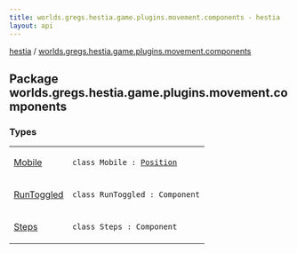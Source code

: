 ```yaml
---
title: worlds.gregs.hestia.game.plugins.movement.components - hestia
layout: api
---
```


<div class='api-docs-breadcrumbs'><a href="../index.html">hestia</a> / <a href="./index.html">worlds.gregs.hestia.game.plugins.movement.components</a></div>

## Package worlds.gregs.hestia.game.plugins.movement.components

### Types

<table class="api-docs-table">
<tbody>
<tr>
<td markdown="1">

<a href="-mobile/index.html">Mobile</a>


</td>
<td markdown="1">
<div class="signature"><code><span class="keyword">class </span><span class="identifier">Mobile</span>&nbsp;<span class="symbol">:</span>&nbsp;<a href="../worlds.gregs.hestia.game.plugins.core.components.map/-position/index.html"><span class="identifier">Position</span></a></code></div>

</td>
</tr>
<tr>
<td markdown="1">

<a href="-run-toggled/index.html">RunToggled</a>


</td>
<td markdown="1">
<div class="signature"><code><span class="keyword">class </span><span class="identifier">RunToggled</span>&nbsp;<span class="symbol">:</span>&nbsp;<span class="identifier">Component</span></code></div>

</td>
</tr>
<tr>
<td markdown="1">

<a href="-steps/index.html">Steps</a>


</td>
<td markdown="1">
<div class="signature"><code><span class="keyword">class </span><span class="identifier">Steps</span>&nbsp;<span class="symbol">:</span>&nbsp;<span class="identifier">Component</span></code></div>

</td>
</tr>
</tbody>
</table>
